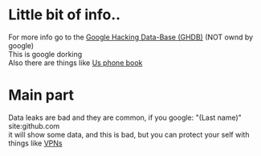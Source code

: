 # Little bit of info..
For more info go to the [Google Hacking Data-Base (GHDB)](https://www.exploit-db.com/google-hacking-database) (NOT ownd by google) <br />
This is google dorking <br />
Also there are things like [Us phone book](https://usphonebook.com) <br />
# Main part
Data leaks are bad and they are common, if you google: "(Last name)" site:github.com <br />
it will show some data, and this is bad, but you can protect your self with <br />
things like [VPNs](https://www.google.com/search?client=firefox-b-1-d&q=VPNs)


